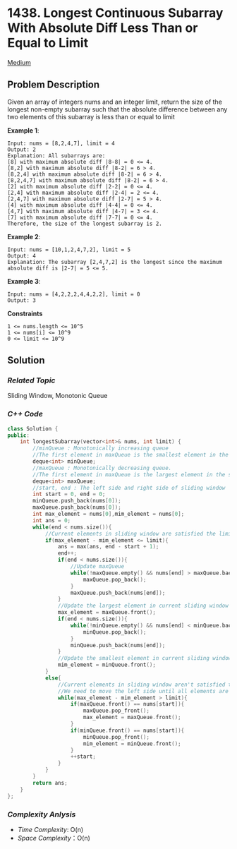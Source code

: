 # 1438. Longest Continuous Subarray With Absolute Diff Less Than or Equal to Limit
[Medium](https://leetcode.com/problems/longest-continuous-subarray-with-absolute-diff-less-than-or-equal-to-limit/description/)

## Problem Description

Given an array of integers nums and an integer limit, return the size of the longest non-empty subarray such that the absolute difference between any two elements of this subarray is less than or equal to limit


**Example 1**:
```
Input: nums = [8,2,4,7], limit = 4
Output: 2 
Explanation: All subarrays are: 
[8] with maximum absolute diff |8-8| = 0 <= 4.
[8,2] with maximum absolute diff |8-2| = 6 > 4. 
[8,2,4] with maximum absolute diff |8-2| = 6 > 4.
[8,2,4,7] with maximum absolute diff |8-2| = 6 > 4.
[2] with maximum absolute diff |2-2| = 0 <= 4.
[2,4] with maximum absolute diff |2-4| = 2 <= 4.
[2,4,7] with maximum absolute diff |2-7| = 5 > 4.
[4] with maximum absolute diff |4-4| = 0 <= 4.
[4,7] with maximum absolute diff |4-7| = 3 <= 4.
[7] with maximum absolute diff |7-7| = 0 <= 4. 
Therefore, the size of the longest subarray is 2.
```
**Example 2**:
```
Input: nums = [10,1,2,4,7,2], limit = 5
Output: 4 
Explanation: The subarray [2,4,7,2] is the longest since the maximum absolute diff is |2-7| = 5 <= 5.
```
**Example 3**:
```
Input: nums = [4,2,2,2,4,4,2,2], limit = 0
Output: 3
```

**Constraints**
```
1 <= nums.length <= 10^5
1 <= nums[i] <= 10^9
0 <= limit <= 10^9
```

## Solution

### _Related Topic_
   Sliding Window, Monotonic Queue


### _C++ Code_
```cpp
class Solution {
public:
    int longestSubarray(vector<int>& nums, int limit) {
        //minQueue : Monotonically increasing queue
        //The first element in maxQueue is the smallest element in the sliding window
        deque<int> minQueue;
        //maxQueue : Monotonically decreasing queue.
        //The first element in maxQueue is the largest element in the sliding window
        deque<int> maxQueue;
        //start, end : The left side and right side of sliding window
        int start = 0, end = 0;
        minQueue.push_back(nums[0]);
        maxQueue.push_back(nums[0]);
        int max_element = nums[0],mim_element = nums[0];
        int ans = 0;
        while(end < nums.size()){
            //Current elements in sliding window are satisfied the limit
            if(max_element - mim_element <= limit){
                ans = max(ans, end - start + 1);
                end++;
                if(end < nums.size()){
                    //Update maxQueue 
                    while(!maxQueue.empty() && nums[end] > maxQueue.back()){
                        maxQueue.pop_back();
                    }
                    maxQueue.push_back(nums[end]);
                }
                //Update the largest element in current sliding window
                max_element = maxQueue.front();
                if(end < nums.size()){
                    while(!minQueue.empty() && nums[end] < minQueue.back()){
                        minQueue.pop_back();
                    }
                    minQueue.push_back(nums[end]);
                }
                //Update the smallest element in current sliding window
                mim_element = minQueue.front();
            }
            else{
                //Current elements in sliding window aren't satisfied the limit.
                //We need to move the left side until all elements are satisfied the limit
                while(max_element - mim_element > limit){
                    if(maxQueue.front() == nums[start]){
                        maxQueue.pop_front();
                        max_element = maxQueue.front();
                    }
                    if(minQueue.front() == nums[start]){
                        minQueue.pop_front();
                        mim_element = minQueue.front();
                    }
                    ++start;
                }
            }
        }
        return ans;
    }
};
```

### _Complexity Anlysis_
- _Time Complexity_: O(n)
- _Space Complexity_：O(n)
